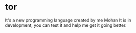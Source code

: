 # tor
 
It's a new programming language created by me Mohan
It is in development, you can test it and help me get it going better.
